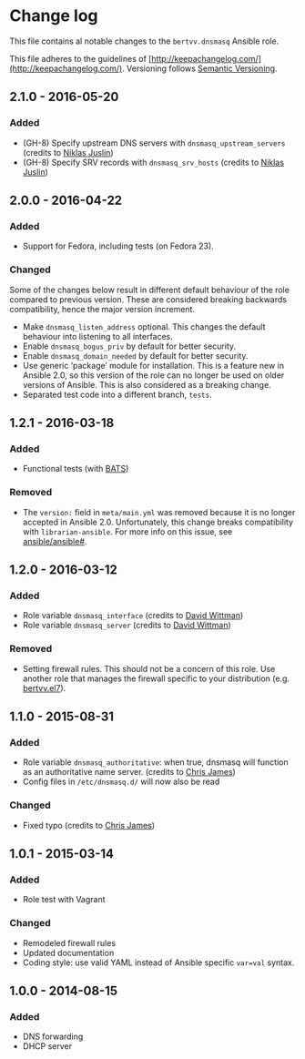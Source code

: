# Change log

This file contains al notable changes to the `bertvv.dnsmasq` Ansible role.

This file adheres to the guidelines of [http://keepachangelog.com/](http://keepachangelog.com/). Versioning follows [Semantic Versioning](http://semver.org/).

## 2.1.0 - 2016-05-20

### Added

- (GH-8) Specify upstream DNS servers with `dnsmasq_upstream_servers` (credits to [Niklas Juslin](https://github.com/JZfi))
- (GH-8) Specify SRV records with `dnsmasq_srv_hosts` (credits to [Niklas Juslin](https://github.com/JZfi))

## 2.0.0 - 2016-04-22

### Added

- Support for Fedora, including tests (on Fedora 23).

### Changed

Some of the changes below result in different default behaviour of the role compared to previous version. These are considered breaking backwards compatibility, hence the major version increment.

- Make `dnsmasq_listen_address` optional. This changes the default behaviour into listening to all interfaces.
- Enable `dnsmasq_bogus_priv` by default for better security.
- Enable `dnsmasq_domain_needed` by default for better security.
- Use generic ‘package’ module for installation. This is a feature new in Ansible 2.0, so this version of the role can no longer be used on older versions of Ansible. This is also considered as a breaking change.
- Separated test code into a different branch, `tests`.

## 1.2.1 - 2016-03-18

### Added

- Functional tests (with [BATS](https://github.com/sstephenson/bats))

### Removed

- The `version:` field in `meta/main.yml` was removed because it is no longer accepted in Ansible 2.0. Unfortunately, this change breaks compatibility with `librarian-ansible`. For more info on this issue, see [ansible/ansible#](https://github.com/ansible/ansible/issues/13496).

## 1.2.0 - 2016-03-12

### Added

- Role variable `dnsmasq_interface` (credits to [David Wittman](https://github.com/DavidWittman))
- Role variable `dnsmasq_server` (credits to [David Wittman](https://github.com/DavidWittman))

### Removed

- Setting firewall rules. This should not be a concern of this role. Use another role that manages the firewall specific to your distribution (e.g. [bertvv.el7](https://galaxy.ansible.com/bertvv/el7/)).

## 1.1.0 - 2015-08-31

### Added

- Role variable `dnsmasq_authoritative`: when true, dnsmasq will function as an authoritative name server. (credits to [Chris James](https://github.com/etcet))
- Config files in `/etc/dnsmasq.d/` will now also be read

### Changed

- Fixed typo (credits to [Chris James](https://github.com/etcet))

## 1.0.1 - 2015-03-14

### Added

- Role test with Vagrant

### Changed

- Remodeled firewall rules
- Updated documentation
- Coding style: use valid YAML instead of Ansible specific `var=val` syntax.

## 1.0.0 - 2014-08-15

### Added

- DNS forwarding
- DHCP server

